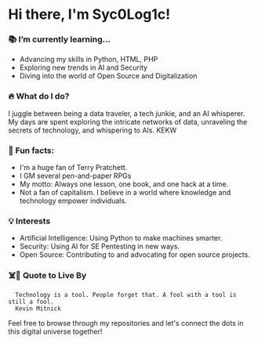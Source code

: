 # Hi there, I'm Syc0Log1c!

### 📚 I’m currently learning...
- Advancing my skills in Python, HTML, PHP
- Exploring new trends in AI and Security
- Diving into the world of Open Source and Digitalization

### 🔥 What do I do?
I juggle between being a data traveler, a tech junkie, and an AI whisperer. My days are spent exploring the intricate networks of data, unraveling the secrets of technology, and whispering to AIs. KEKW

### 👀 Fun facts:
- I'm a huge fan of Terry Pratchett.
- I GM several pen-and-paper RPGs
- My motto: Always one lesson, one book, and one hack at a time.
- Not a fan of capitalism. I believe in a world where knowledge and technology empower individuals.

### 💡 Interests
- Artificial Intelligence: Using Python to make machines smarter.
- Security: Using AI for SE Pentesting in new ways.
- Open Source: Contributing to and advocating for open source projects.

### ☠️👑 Quote to Live By
      
      Technology is a tool. People forget that. A fool with a tool is still a fool.
      Kevin Mitnick

Feel free to browse through my repositories and let's connect the dots in this digital universe together!

